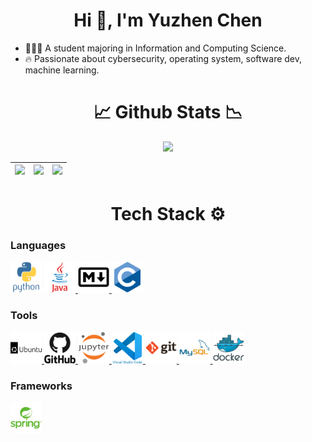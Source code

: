 <h1 align="center">Hi 👋, I'm Yuzhen Chen</h1>

- 👨🏻‍💻 A student majoring in Information and Computing Science.
- 🔥 Passionate about cybersecurity, operating system, software dev, machine learning.

<h1 align="center"><b> 📈 Github Stats 📉 </b></h1>

<div align="center">
  <img src="http://github-profile-summary-cards.vercel.app/api/cards/profile-details?username=kdpkst&theme=codeSTACKr" />
</div>

|![](https://github-profile-summary-cards.vercel.app/api/cards/stats?username=kdpkst&theme=solarized)|![](https://github-readme-stats.vercel.app/api/top-langs?username=kdpkst)|![](https://github-profile-summary-cards.vercel.app/api/cards/most-commit-language?username=kdpkst&theme=solarized)
|-----|------|------|


<h1 align="center"><b> Tech Stack ⚙️ </b></h1>

### Languages
<a href="https://www.python.org/" target="_blank" rel="noreferrer"> <img src="https://raw.githubusercontent.com/devicons/devicon/master/icons/python/python-original-wordmark.svg" alt="Python" width="50" height="50"/></a>
<a href="https://www.java.com" target="_blank"> <img src="https://raw.githubusercontent.com/devicons/devicon/master/icons/java/java-original-wordmark.svg" alt="java" width="50" height="50"/> </a>
<a href="" target="_blank"> <img src="https://raw.githubusercontent.com/devicons/devicon/master/icons/markdown/markdown-original.svg" alt="markdown" width="50" height="50"/> </a>
<a href="https://www.cprogramming.com/" target="_blank"> <img src="https://raw.githubusercontent.com/devicons/devicon/master/icons/c/c-original.svg" alt="C" width="50" height="50"/> </a>

### Tools
<a href="" target="_blank"> <img src="https://raw.githubusercontent.com/devicons/devicon/master/icons/ubuntu/ubuntu-plain-wordmark.svg" alt="ubuntu" width="50" height="50"/> </a>
<a href="" target="_blank"> <img src="https://raw.githubusercontent.com/devicons/devicon/master/icons/github/github-original-wordmark.svg" alt="github" width="50" height="50"/> </a>
<a href="" target="_blank"> <img src="https://raw.githubusercontent.com/devicons/devicon/master/icons/jupyter/jupyter-original-wordmark.svg" alt="jupyter" width="50" height="50"/> </a>
<a href="" target="_blank"> <img src="https://raw.githubusercontent.com/devicons/devicon/master/icons/vscode/vscode-original-wordmark.svg" alt="vscode" width="50" height="50"/> </a>
<a href="https://git-scm.com/" target="_blank"> <img src="https://raw.githubusercontent.com/devicons/devicon/master/icons/git/git-original-wordmark.svg" alt="git" width="50" height="50" /> </a>
<a href="https://www.mysql.com/" target="_blank" rel="noreferrer"> <img src="https://raw.githubusercontent.com/devicons/devicon/master/icons/mysql/mysql-original-wordmark.svg" alt="mysql" width="50" height="50"/> </a>
<a href="" target="_blank"> <img src="https://raw.githubusercontent.com/devicons/devicon/master/icons/docker/docker-original-wordmark.svg" alt="docker" width="50" height="50"/> </a>

### Frameworks
<a href="" target="_blank"> <img src="https://raw.githubusercontent.com/devicons/devicon/master/icons/spring/spring-original-wordmark.svg" alt="spring" width="50" height="50"/> </a>


